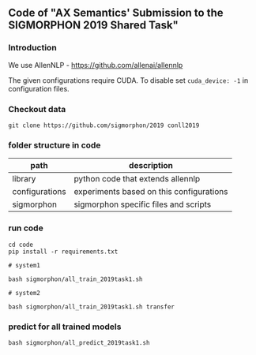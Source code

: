 ## Code of "AX Semantics' Submission to the SIGMORPHON 2019 Shared Task"

### Introduction

We use AllenNLP - https://github.com/allenai/allennlp

The given configurations require CUDA.
To disable set ``cuda_device: -1`` in configuration files.

### Checkout data

```
git clone https://github.com/sigmorphon/2019 conll2019
```

### folder structure in code

| path           | description                              |
|----------------|------------------------------------------|
| library        | python code that extends allennlp        |
| configurations | experiments based on this configurations |
| sigmorphon     | sigmorphon specific files and scripts    |


### run code

```
cd code
pip install -r requirements.txt

# system1

bash sigmorphon/all_train_2019task1.sh

# system2

bash sigmorphon/all_train_2019task1.sh transfer

```

### predict for all trained models

```
bash sigmorphon/all_predict_2019task1.sh
```
